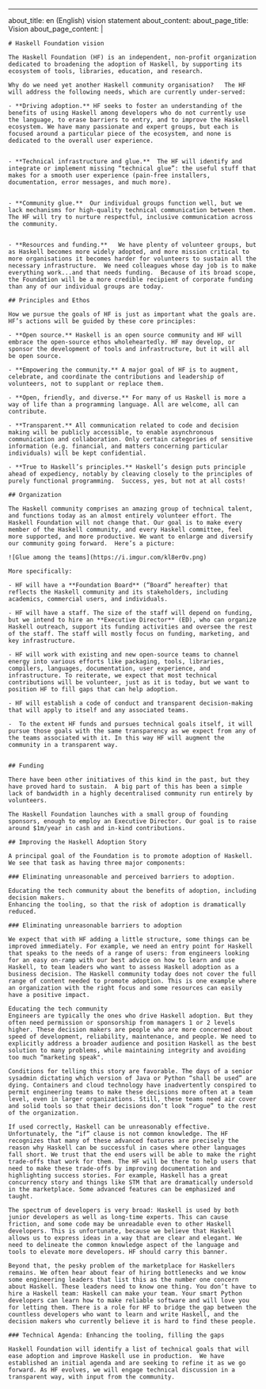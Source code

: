 ---
about_title: en (English) vision statement
about_content:
  about_page_title: Vision
  about_page_content: |

    # Haskell Foundation vision

    The Haskell Foundation (HF) is an independent, non-profit organization dedicated to broadening the adoption of Haskell, by supporting its ecosystem of tools, libraries, education, and research.

    Why do we need yet another Haskell community organisation?   The HF will address the following needs, which are currently under-served:

    - **Driving adoption.** HF seeks to foster an understanding of the benefits of using Haskell among developers who do not currently use the language, to erase barriers to entry, and to improve the Haskell ecosystem. We have many passionate and expert groups, but each is focused around a particular piece of the ecosystem, and none is dedicated to the overall user experience.


    - **Technical infrastructure and glue.**  The HF will identify and integrate or implement missing “technical glue”: the useful stuff that makes for a smooth user experience (pain-free installers, documentation, error messages, and much more).


    - **Community glue.**  Our individual groups function well, but we lack mechanisms for high-quality technical communication between them.  The HF will try to nurture respectful, inclusive communication across the community.


    - **Resources and funding.**   We have plenty of volunteer groups, but as Haskell becomes more widely adopted, and more mission critical to more organisations it becomes harder for volunteers to sustain all the necessary infrastructure.  We need colleagues whose day job is to make everything work...and that needs funding.  Because of its broad scope, the Foundation will be a more credible recipient of corporate funding than any of our individual groups are today.

    ## Principles and Ethos

    How we pursue the goals of HF is just as important what the goals are. HF’s actions will be guided by these core principles:

    - **Open source.** Haskell is an open source community and HF will embrace the open-source ethos wholeheartedly. HF may develop, or sponsor the development of tools and infrastructure, but it will all be open source.

    - **Empowering the community.** A major goal of HF is to augment, celebrate, and coordinate the contributions and leadership of volunteers, not to supplant or replace them.

    - **Open, friendly, and diverse.** For many of us Haskell is more a way of life than a programming language. All are welcome, all can contribute.

    - **Transparent.** All communication related to code and decision making will be publicly accessible, to enable asynchronous communication and collaboration. Only certain categories of sensitive information (e.g. financial, and matters concerning particular individuals) will be kept confidential.

    - **True to Haskell’s principles.** Haskell’s design puts principle ahead of expediency, notably by cleaving closely to the principles of purely functional programming.  Success, yes, but not at all costs!

    ## Organization

    The Haskell community comprises an amazing group of technical talent, and functions today as an almost entirely volunteer effort. The Haskell Foundation will not change that. Our goal is to make every member of the Haskell community, and every Haskell committee, feel more supported, and more productive. We want to enlarge and diversify our community going forward.  Here’s a picture:

    ![Glue among the teams](https://i.imgur.com/kl8er0v.png)

    More specifically:

    - HF will have a **Foundation Board** (“Board” hereafter) that reflects the Haskell community and its stakeholders, including academics, commercial users, and individuals.

    - HF will have a staff. The size of the staff will depend on funding, but we intend to hire an **Executive Director** (ED), who can organize Haskell outreach, support its funding activities and oversee the rest of the staff. The staff will mostly focus on funding, marketing, and key infrastructure.

    - HF will work with existing and new open-source teams to channel energy into various efforts like packaging, tools, libraries, compilers, languages, documentation, user experience, and infrastructure. To reiterate, we expect that most technical contributions will be volunteer, just as it is today, but we want to position HF to fill gaps that can help adoption.

    - HF will establish a code of conduct and transparent decision-making that will apply to itself and any associated teams.

    -  To the extent HF funds and pursues technical goals itself, it will pursue those goals with the same transparency as we expect from any of the teams associated with it. In this way HF will augment the community in a transparent way.


    ## Funding

    There have been other initiatives of this kind in the past, but they have proved hard to sustain.  A big part of this has been a simple lack of bandwidth in a highly decentralised community run entirely by volunteers.

    The Haskell Foundation launches with a small group of founding sponsors, enough to employ an Executive Director. Our goal is to raise around $1m/year in cash and in-kind contributions.

    ## Improving the Haskell Adoption Story

    A principal goal of the Foundation is to promote adoption of Haskell.   We see that task as having three major components:

    ### Eliminating unreasonable and perceived barriers to adoption.

    Educating the tech community about the benefits of adoption, including decision makers.
    Enhancing the tooling, so that the risk of adoption is dramatically reduced.

    ### Eliminating unreasonable barriers to adoption

    We expect that with HF adding a little structure, some things can be improved immediately. For example, we need an entry point for Haskell that speaks to the needs of a range of users: from engineers looking for an easy on-ramp with our best advice on how to learn and use Haskell, to team leaders who want to assess Haskell adoption as a business decision. The Haskell community today does not cover the full range of content needed to promote adoption. This is one example where an organization with the right focus and some resources can easily have a positive impact.

    Educating the tech community
    Engineers are typically the ones who drive Haskell adoption. But they often need permission or sponsorship from managers 1 or 2 levels higher. These decision makers are people who are more concerned about speed of development, reliability, maintenance, and people. We need to explicitly address a broader audience and position Haskell as the best solution to many problems, while maintaining integrity and avoiding too much “marketing speak".

    Conditions for telling this story are favorable. The days of a senior sysadmin dictating which version of Java or Python “shall be used” are dying. Containers and cloud technology have inadvertently conspired to permit engineering teams to make these decisions more often at a team level, even in larger organizations. Still, these teams need air cover and solid tools so that their decisions don’t look “rogue” to the rest of the organization.

    If used correctly, Haskell can be unreasonably effective. Unfortunately, the “if” clause is not common knowledge. The HF recognizes that many of these advanced features are precisely the reason why Haskell can be successful in cases where other languages fall short. We trust that the end users will be able to make the right trade-offs that work for them. The HF will be there to help users that need to make these trade-offs by improving documentation and highlighting success stories. For example, Haskell has a great concurrency story and things like STM that are dramatically undersold in the marketplace. Some advanced features can be emphasized and taught.

    The spectrum of developers is very broad: Haskell is used by both junior developers as well as long-time experts. This can cause friction, and some code may be unreadable even to other Haskell developers. This is unfortunate, because we believe that Haskell allows us to express ideas in a way that are clear and elegant. We need to delineate the common knowledge aspect of the language and tools to elevate more developers. HF should carry this banner.

    Beyond that, the pesky problem of the marketplace for Haskellers remains. We often hear about fear of hiring bottlenecks and we know some engineering leaders that list this as the number one concern about Haskell. These leaders need to know one thing. You don’t have to hire a Haskell team: Haskell can make your team. Your smart Python developers can learn how to make reliable software and will love you for letting them. There is a role for HF to bridge the gap between the countless developers who want to learn and write Haskell, and the decision makers who currently believe it is hard to find these people.

    ### Technical Agenda: Enhancing the tooling, filling the gaps

    Haskell Foundation will identify a list of technical goals that will ease adoption and improve Haskell use in production.  We have established an initial agenda and are seeking to refine it as we go forward. As HF evolves, we will engage technical discussion in a transparent way, with input from the community.
